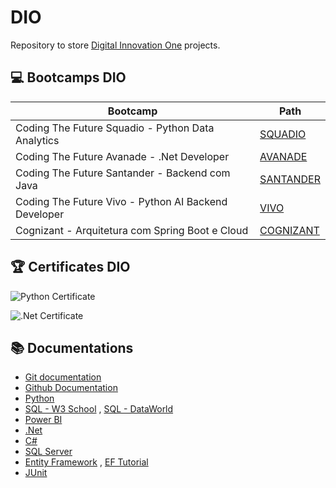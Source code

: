 # **DIO**

Repository to store [Digital Innovation One](https://www.dio.me/) projects.

## 💻 Bootcamps DIO
| Bootcamp | Path |
|-------|---------|
| Coding The Future Squadio - Python Data Analytics | [SQUADIO](SQUADIO) |
| Coding The Future Avanade - .Net Developer | [AVANADE](AVANADE) |
| Coding The Future Santander - Backend com Java | [SANTANDER](SANTANDER) |
| Coding The Future Vivo - Python AI Backend Developer | [VIVO](VIVO)|
| Cognizant - Arquitetura com Spring Boot e Cloud | [COGNIZANT](COGNIZANT)|

## :trophy: Certificates DIO

![Python Certificate](https://github.com/manubrederode/DIO/assets/106559514/2f289532-b4e5-459c-9160-9c8601be6c0c)

![.Net Certificate](https://github.com/manubrederode/DIO/assets/106559514/9bda5a12-6e19-41cd-907d-7e25477d4d20)

## 📚 Documentations
- [Git documentation](https://git-scm.com/doc)
- [Github Documentation](https://docs.github.com/pt)
- [Python](https://docs.python.org/3/)
- [SQL - W3 School](https://www.w3schools.com/sql/) , [SQL - DataWorld](https://docs.data.world/documentation/sql/concepts/basic/intro.html)
- [Power BI](https://learn.microsoft.com/en-us/power-bi/)
- [.Net](https://learn.microsoft.com/en-us/dotnet/)
- [C#](https://learn.microsoft.com/en-us/dotnet/csharp/)
- [SQL Server](https://learn.microsoft.com/en-us/sql/sql-server/?view=sql-server-ver16)
- [Entity Framework](https://learn.microsoft.com/en-us/ef/) , [EF Tutorial](https://www.entityframeworktutorial.net/)
- [JUnit](https://junit.org/junit5/docs/current/user-guide/)
